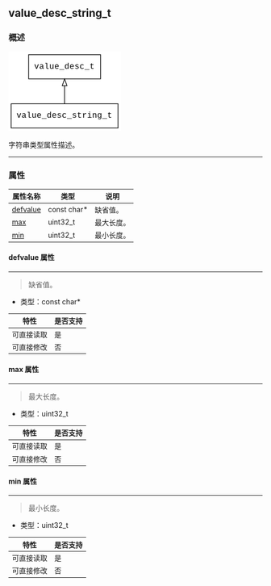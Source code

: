 ## value\_desc\_string\_t
### 概述
![image](images/value_desc_string_t_0.png)

 字符串类型属性描述。


----------------------------------
### 属性
<p id="value_desc_string_t_properties">

| 属性名称 | 类型 | 说明 | 
| -------- | ----- | ------------ | 
| <a href="#value_desc_string_t_defvalue">defvalue</a> | const char* | 缺省值。 |
| <a href="#value_desc_string_t_max">max</a> | uint32\_t | 最大长度。 |
| <a href="#value_desc_string_t_min">min</a> | uint32\_t | 最小长度。 |
#### defvalue 属性
-----------------------
> <p id="value_desc_string_t_defvalue"> 缺省值。



* 类型：const char*

| 特性 | 是否支持 |
| -------- | ----- |
| 可直接读取 | 是 |
| 可直接修改 | 否 |
#### max 属性
-----------------------
> <p id="value_desc_string_t_max"> 最大长度。



* 类型：uint32\_t

| 特性 | 是否支持 |
| -------- | ----- |
| 可直接读取 | 是 |
| 可直接修改 | 否 |
#### min 属性
-----------------------
> <p id="value_desc_string_t_min"> 最小长度。



* 类型：uint32\_t

| 特性 | 是否支持 |
| -------- | ----- |
| 可直接读取 | 是 |
| 可直接修改 | 否 |
